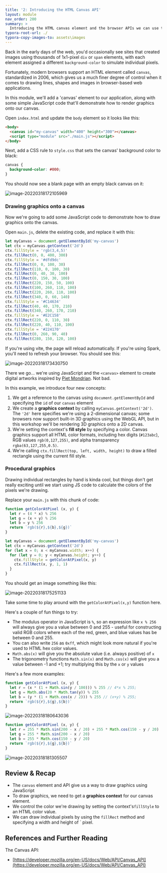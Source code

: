 ```yaml
---
title: '2: Introducing the HTML Canvas API'
layout: module
nav_order: 200
summary: >
  Introducing the HTML canvas element and the browser APIs we can use to work with it.
typora-root-url: ./
typora-copy-images-to: assets\images
---
```


Back in the early days of the web, you'd occasionally see sites that created images using thousands of 1x1-pixel `div` or `span` elements, with each element assigned a different `background-color` to simulate individual pixels.

Fortunately, modern browsers support an HTML element called `canvas`, standardized in 2006, which gives us a much finer degree of control when it comes to drawing lines, shapes and images in browser-based web applications.

In this module, we'll add a 'canvas' element to our application, along with some simple JavaScript code that'll demonstrate how to render graphics onto our canvas.

Open `index.html` and update the `body` element so it looks like this:

```html
<body>
  <canvas id="my-canvas" width="400" height="300"></canvas>
  <script type="module" src="./main.js"></script>
</body>
```

Next, add a CSS rule to `style.css` that sets the canvas' background color to black:

```css
canvas {
  background-color: #000;
}
```

You should now see a blank page with an empty black canvas on it:

![image-20220318172105969](assets/images/image-20220318172105969.png)

### Drawing graphics onto a canvas

Now we're going to add some JavaScript code to demonstrate how to draw graphics onto the canvas.

Open `main.js`, delete the existing code, and replace it with this:

```javascript
let myCanvas = document.getElementById('my-canvas')
let ctx = myCanvas.getContext('2d')
ctx.fillStyle = 'rgb(3,4,5)'
ctx.fillRect(0, 0, 400, 300)
ctx.fillStyle = '#dfd9dc'
ctx.fillRect(0, 0, 100, 30)
ctx.fillRect(110, 0, 100, 30)
ctx.fillRect(0, 40, 30, 100)
ctx.fillRect(0, 150, 30, 100)
ctx.fillRect(220, 150, 50, 100)
ctx.fillRect(100, 260, 110, 100)
ctx.fillRect(220, 260, 110, 100)
ctx.fillRect(340, 0, 60, 140)
ctx.fillStyle = '#C14634'
ctx.fillRect(40, 40, 170, 210)
ctx.fillRect(340, 260, 170, 210)
ctx.fillStyle = '#E2C158'
ctx.fillRect(220, 0, 110, 30)
ctx.fillRect(220, 40, 110, 100)
ctx.fillStyle = '#224170'
ctx.fillRect(0, 260, 90, 40)
ctx.fillRect(280, 150, 120, 100)
```

If you're using vite, the page will reload automatically. If you're using Spark, you'll need to refresh your browser. You should see this:

![image-20220318173430750](/assets/images/image-20220318173430750.png)

There we go... we're using JavaScript and the `<canvas>` element to create digital artworks inspired by [Piet Mondrian](https://en.wikipedia.org/wiki/Piet_Mondrian). Not bad.

In this example, we introduce four new concepts:

1. We get a reference to the canvas using `document.getElementById` and specifying the `id` of our `canvas` element
2. We create a **graphics context** by calling `myCanvas.getContext('2d')`. The `'2d'` here specifies we're using a 2-dimensional canvas; some browsers now support built-in 3D graphics using the WebGL API, but in this workshop we'll be rendering 3D graphics onto a 2D canvas.
3. We're setting the context's **fill style** by specifying a color. Canvas graphics support all HTML color formats, including hex digits (`#123abc`), RGB values `rgb(0,127,255)`, and alpha transparency `rgba(63,127,255,0.5)`.
4. We're calling `ctx.fillRect(top, left, width, height)` to draw a filled rectangle using the current fill style.

### Procedural graphics

Drawing individual rectangles by hand is kinda cool, but things don't get really exciting until we start using JS code to calculate the colors of the pixels we're drawing.

Replace your `main.js` with this chunk of code:

```javascript
function getColorAtPixel (x, y) {
  let r = (4 * x) % 256
  let g = (x + y) % 256
  let b = y % 256
  return `rgb(${r},${b},${g})`
}

let myCanvas = document.getElementById('my-canvas')
let ctx = myCanvas.getContext('2d')
for (let x = 0; x < myCanvas.width; x++) {
  for (let y = 0; y < myCanvas.height; y++) {
    ctx.fillStyle = getColorAtPixel(x, y)
    ctx.fillRect(x, y, 1, 1)
  }
}
```

You should get an image something like this:

![image-20220318175251133](assets/images/image-20220318175251133.png)

Take some time to play around with the `getColorAtPixel(x,y)` function here.

Here's a couple of fun things to try:

- The modulus operator in JavaScript is `%`, so an expression like `x % 256` will always give you a value between 0 and 255 - useful for constructing valid RGB colors where each of the red, green, and blue values has be between 0 and 255.
- You can also write `256` as `0xff`, which might look more natural if you're used to HTML hex color values.
- `Math.abs(x)` will give you the absolute value (i.e. always positive) of `x`
- The trigonometry functions `Math.sin(x)` and `Math.cos(x)` will give you a value between -1 and +1; try multiplying this by the `x` or `y` values

Here's a few more examples:

```javascript
function getColorAtPixel (x, y) {
  let r = (x * (1 + Math.sin(y / 100))) % 255 // 4*x % 255;
  let g = Math.abs(20 * Math.tan(y)) % 255
  let b = (y * (1 + Math.cos(x / 2))) % 255 // (x+y) % 255;
  return `rgb(${r},${g},${b})`
}
```

![image-20220318180643036](assets/images/image-20220318180643036.png)

```javascript
function getColorAtPixel (x, y) {
  let r = 255 * Math.sin(200 - x / 20) + 255 * Math.cos(150 - y / 20)
  let g = 255 * Math.sin(200 - x / 20)
  let b = 255 * Math.cos(150 - y / 20)
  return `rgb(${r},${g},${b})`
}
```

![image-20220318181305507](assets/images/image-20220318181305507.png)

## Review & Recap

- The `canvas` element and API give us a way to draw graphics using JavaScript
- To draw graphics, we need to get a **graphics context** for our canvas element.
- We control the color we're drawing by setting the context's`fillStyle` to an HTML color value.
- We can draw individual pixels by using the `fillRect` method and specifying a width and height of ` pixel.

## References and Further Reading

The Canvas API:

- [https://developer.mozilla.org/en-US/docs/Web/API/Canvas_API](https://developer.mozilla.org/en-US/docs/Web/API/Canvas_API)
